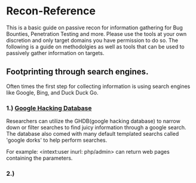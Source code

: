 # Recon-Reference
This is a basic guide on passive recon for information gathering for Bug Bounties, Penetration Testing and more. Please use the tools at your own discretion and only target domains you have permission to do so. The following is a guide on methodolgies as well as tools that can be used to passively gather information on targets.

## Footprinting through search engines. 

Often times the first step for collecting information is using search engines like Google, Bing, and Duck Duck Go.

### 1.) [Google Hacking Database](https://www.exploit-db.com/google-hacking-database)
Researchers can utilize the GHDB(google hacking database) to narrow down or filter searches to find juicy information through a google search. The database also comed with many default templated searchs called 'google dorks' to help perform searches. 

For example: <intext:user inurl: php/admin> can return web pages containing the parameters. 

### 2.) 





